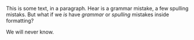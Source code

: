 This is some text, in a paragraph. Hear is a grammar mistake, a few spulling mistaks. But what if we *is* have *grammar* or *spulling* mistakes inside formatting?

We will never know.